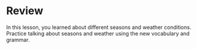 
# Review

In this lesson, you learned about different seasons and weather conditions. Practice talking about seasons and weather using the new vocabulary and grammar.

